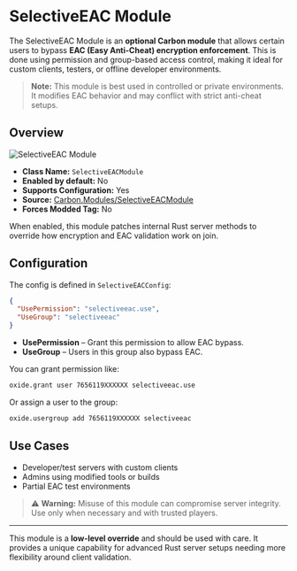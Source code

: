 # SelectiveEAC Module

The SelectiveEAC Module is an **optional Carbon module** that allows certain users to bypass **EAC (Easy Anti-Cheat)
encryption enforcement**. This is done using permission and group-based access control, making it ideal for custom
clients, testers, or offline developer environments.

> **Note:** This module is best used in controlled or private environments. It modifies EAC behavior and may conflict
> with strict anti-cheat setups.

## Overview

![SelectiveEAC Module](/misc/selectiveeac_a.webp)

- **Class Name:** `SelectiveEACModule`
- **Enabled by default:** No
- **Supports Configuration:** Yes
- **Source:** [Carbon.Modules/SelectiveEACModule](https://github.com/CarbonCommunity/Carbon.Modules/tree/develop/src/SelectiveEACModule)
- **Forces Modded Tag:** No

When enabled, this module patches internal Rust server methods to override how encryption and EAC validation work on
join.

## Configuration

The config is defined in `SelectiveEACConfig`:

```json
{
  "UsePermission": "selectiveeac.use",
  "UseGroup": "selectiveeac"
}
```

- **UsePermission** – Grant this permission to allow EAC bypass.
- **UseGroup** – Users in this group also bypass EAC.

You can grant permission like:

```bash
oxide.grant user 7656119XXXXXX selectiveeac.use
```

Or assign a user to the group:

```bash
oxide.usergroup add 7656119XXXXXX selectiveeac
```

## Use Cases

- Developer/test servers with custom clients
- Admins using modified tools or builds
- Partial EAC test environments

> ⚠️ **Warning:** Misuse of this module can compromise server integrity. Use only when necessary and with trusted
> players.

---

This module is a **low-level override** and should be used with care. It provides a unique capability for advanced Rust
server setups needing more flexibility around client validation.
